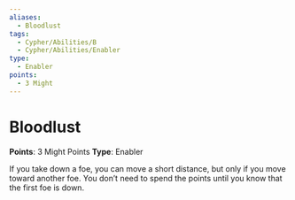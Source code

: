 ```yaml
---
aliases:
  - Bloodlust
tags:
  - Cypher/Abilities/B
  - Cypher/Abilities/Enabler
type:
  - Enabler
points:
  - 3 Might
---
```


# Bloodlust

**Points**: 3 Might Points
**Type**: Enabler

If you take down a foe, you can move a short distance, but only if you move toward another foe. You don’t need to spend the points until you know that the first foe is down.
